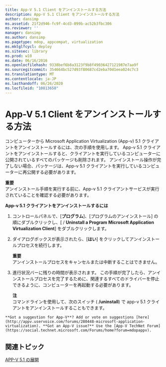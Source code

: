 ```yaml
---
title: App-V 5.1 Client をアンインストールする方法
description: App-V 5.1 Client をアンインストールする方法
author: dansimp
ms.assetid: 21f2d946-fc9f-4cd3-899b-ac52b3fbc306
ms.reviewer: ''
manager: dansimp
ms.author: dansimp
ms.pagetype: mdop, appcompat, virtualization
ms.mktglfcycl: deploy
ms.sitesec: library
ms.prod: w10
ms.date: 06/16/2016
ms.openlocfilehash: 9338bef6b8a3123f9b8f49036427121987e7aa9f
ms.sourcegitcommit: 354664bc527d93f80687cd2eba70d1eea024c7c3
ms.translationtype: MT
ms.contentlocale: ja-JP
ms.lasthandoff: 06/26/2020
ms.locfileid: "10813658"
---
```

# App-V 5.1 Client をアンインストールする方法


コンピューターから Microsoft Application Virtualization (App-v) 5.1 クライアントをアンインストールするには、次の手順を使用します。 App-v 5.1 クライアントをアンインストールすると、クライアントを実行しているコンピューターに公開されているすべてのパッケージも削除されます。 アンインストール操作が完了しない場合、パッケージは、App-v 5.1 クライアントを実行しているコンピューターに再公開する必要があります。

**重要**  
アンインストール手順を実行する前に、App-v 5.1 クライアントサービスが実行されていることを確認する必要があります。



**App-v 5.1 クライアントをアンインストールするには**

1.  コントロールパネルで、[**プログラム**]、[プログラムのアンインストール] の順にダブルクリックし、[  /  **Uninstall a Program** **Microsoft Application Virtualization Client**] をダブルクリックします。

2.  ダイアログボックスが表示されたら、[**はい**] をクリックしてアンインストールプロセスを続行します。

    **重要**  
    アンインストールプロセスをキャンセルまたは中断することはできません。



3.  進行状況バーに残りの時間が表示されます。 この手順が完了したら、アンインストールプロセスを完了するために、関連するすべてのドライバーを停止できるように、コンピューターを再起動する必要があります。

    **注**  
    コマンドラインを使用して、次のスイッチ ( **/uninstall**) で app-v 5.1 クライアントをアンインストールすることもできます。



~~~
**Got a suggestion for App-V**? Add or vote on suggestions [here](http://appv.uservoice.com/forums/280448-microsoft-application-virtualization). **Got an App-V issue?** Use the [App-V TechNet Forum](https://social.technet.microsoft.com/Forums/home?forum=mdopappv).
~~~

## 関連トピック


[APP-V 5.1 の展開](deploying-app-v-51.md)









